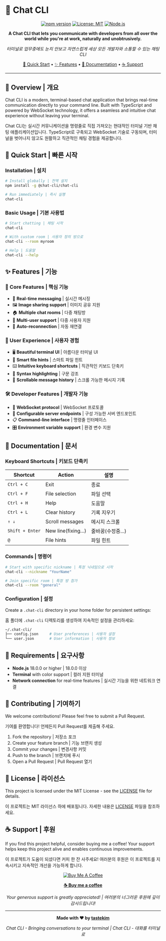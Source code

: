 # 💬 Chat CLI

<div align="center">

[![npm version](https://badge.fury.io/js/@chat-cli%2Fchat-cli.svg)](https://badge.fury.io/js/@chat-cli%2Fchat-cli)
[![License: MIT](https://img.shields.io/badge/License-MIT-yellow.svg)](https://opensource.org/licenses/MIT)
[![Node.js](https://img.shields.io/badge/Node.js-18+-green.svg)](https://nodejs.org/)

**A Chat CLI that lets you communicate with developers from all over the world while you're at work, naturally and unobtrusively.**

*터미널로 업무중에도 눈치 안보고 자연스럽게 세상 모든 개발자와 소통할 수 있는 채팅 CLI*

[🚀 Quick Start](#-quick-start) • [✨ Features](#-features) • [📖 Documentation](#-documentation) • [☕ Support](#-support)

</div>

---

## 🌟 Overview | 개요

Chat CLI is a modern, terminal-based chat application that brings real-time communication directly to your command line. Built with TypeScript and powered by WebSocket technology, it offers a seamless and intuitive chat experience without leaving your terminal.

Chat CLI는 실시간 커뮤니케이션을 명령줄로 직접 가져오는 현대적인 터미널 기반 채팅 애플리케이션입니다. TypeScript로 구축되고 WebSocket 기술로 구동되며, 터미널을 벗어나지 않고도 원활하고 직관적인 채팅 경험을 제공합니다.

## 🚀 Quick Start | 빠른 시작

### Installation | 설치

```bash
# Install globally | 전역 설치
npm install -g @chat-cli/chat-cli

# Run immediately | 즉시 실행
chat-cli
```

### Basic Usage | 기본 사용법

```bash
# Start chatting | 채팅 시작
chat-cli

# With custom room | 사용자 정의 방으로
chat-cli --room myroom

# Help | 도움말
chat-cli --help
```

## ✨ Features | 기능

### 🎯 Core Features | 핵심 기능
- 💬 **Real-time messaging** | 실시간 메시징
- 🖼️ **Image sharing support** | 이미지 공유 지원
- 🏠 **Multiple chat rooms** | 다중 채팅방
- 👥 **Multi-user support** | 다중 사용자 지원
- 🔄 **Auto-reconnection** | 자동 재연결

### 🎨 User Experience | 사용자 경험
- 🖥️ **Beautiful terminal UI** | 아름다운 터미널 UI
- 📁 **Smart file hints** | 스마트 파일 힌트
- ⌨️ **Intuitive keyboard shortcuts** | 직관적인 키보드 단축키
- 🎨 **Syntax highlighting** | 구문 강조
- 📜 **Scrollable message history** | 스크롤 가능한 메시지 기록

### 🛠️ Developer Features | 개발자 기능
- 🔌 **WebSocket protocol** | WebSocket 프로토콜
- 🔧 **Configurable server endpoints** | 구성 가능한 서버 엔드포인트
- 📋 **Command-line interface** | 명령줄 인터페이스
- 🎛️ **Environment variable support** | 환경 변수 지원

## 📖 Documentation | 문서

### Keyboard Shortcuts | 키보드 단축키

| Shortcut | Action | 설명 |
|----------|--------|------|
| `Ctrl + C` | Exit | 종료 |
| `Ctrl + F` | File selection | 파일 선택 |
| `Ctrl + H` | Help | 도움말 |
| `Ctrl + L` | Clear history | 기록 지우기 |
| `↑ ↓` | Scroll messages | 메시지 스크롤 |
| `Shift + Enter` | New line(fixing...) | 줄바꿈(수정중...) |
| `@` | File hints | 파일 힌트 |

### Commands | 명령어

```bash
# Start with specific nickname | 특정 닉네임으로 시작
chat-cli --nickname "YourName"

# Join specific room | 특정 방 참가
chat-cli --room "general"
```

### Configuration | 설정

Create a `.chat-cli` directory in your home folder for persistent settings:

홈 폴더에 `.chat-cli` 디렉토리를 생성하여 지속적인 설정을 관리하세요:

```bash
~/.chat-cli/
├── config.json     # User preferences | 사용자 설정
└── user.json       # User information | 사용자 정보
```

## 🔧 Requirements | 요구사항

- **Node.js** 18.0.0 or higher | 18.0.0 이상
- **Terminal** with color support | 컬러 지원 터미널
- **Network connection** for real-time features | 실시간 기능을 위한 네트워크 연결

## 🤝 Contributing | 기여하기

We welcome contributions! Please feel free to submit a Pull Request.

기여를 환영합니다! 언제든지 Pull Request를 제출해 주세요.

1. Fork the repository | 저장소 포크
2. Create your feature branch | 기능 브랜치 생성
3. Commit your changes | 변경사항 커밋
4. Push to the branch | 브랜치에 푸시
5. Open a Pull Request | Pull Request 열기

## 📄 License | 라이선스

This project is licensed under the MIT License - see the [LICENSE](LICENSE) file for details.

이 프로젝트는 MIT 라이선스 하에 배포됩니다. 자세한 내용은 [LICENSE](LICENSE) 파일을 참조하세요.

## ☕ Support | 후원

If you find this project helpful, consider buying me a coffee! Your support helps keep this project alive and enables continuous improvements.

이 프로젝트가 도움이 되셨다면 커피 한 잔 사주세요! 여러분의 후원은 이 프로젝트를 지속시키고 지속적인 개선을 가능하게 합니다.

<div align="center">

[![Buy Me A Coffee](https://img.shields.io/badge/Buy%20Me%20A%20Coffee-FFDD00?style=for-the-badge&logo=buy-me-a-coffee&logoColor=black)](https://buymeacoffee.com/tastekim)

**[☕ Buy me a coffee](https://buymeacoffee.com/tastekim)**

*Your generous support is greatly appreciated! | 여러분의 너그러운 후원에 깊이 감사드립니다!*

</div>

---

<div align="center">

**Made with ❤️ by [tastekim](https://github.com/tastekim)**

*Chat CLI - Bringing conversations to your terminal | Chat CLI - 대화를 터미널로*

</div>